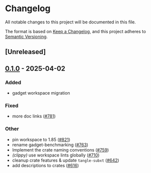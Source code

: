 # Changelog

All notable changes to this project will be documented in this file.

The format is based on [Keep a Changelog](https://keepachangelog.com/en/1.0.0/),
and this project adheres to [Semantic Versioning](https://semver.org/spec/v2.0.0.html).

## [Unreleased]

## [0.1.0](https://github.com/tangle-network/blueprint/releases/tag/blueprint-benchmarking-v0.1.0) - 2025-04-02

### Added

- gadget workspace migration

### Fixed

- more doc links ([#781](https://github.com/tangle-network/blueprint/pull/781))

### Other

- pin workspace to 1.85 ([#821](https://github.com/tangle-network/blueprint/pull/821))
- rename gadget-benchmarking ([#763](https://github.com/tangle-network/blueprint/pull/763))
- Implement the crate naming conventions ([#759](https://github.com/tangle-network/blueprint/pull/759))
- *(clippy)* use workspace lints globally ([#710](https://github.com/tangle-network/blueprint/pull/710))
- cleanup crate features & update `tangle-subxt` ([#642](https://github.com/tangle-network/blueprint/pull/642))
- add descriptions to crates ([#616](https://github.com/tangle-network/blueprint/pull/616))
